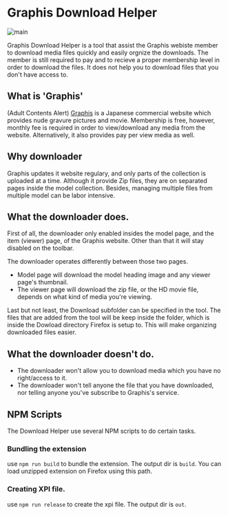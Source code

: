 # Graphis Download Helper

![main](https://github.com/wutipong/graphis-download-firefox/workflows/main/badge.svg)

Graphis Download Helper is a tool that assist the Graphis webiste member to download media files quickly and easily orgnize the downloads. The member is still required to pay and to recieve a proper membership level in order to download the files. It does not help you to download files that you don't have access to.

## What is 'Graphis'

(Adult Contents Alert) [Graphis](http://graphis.ne.jp/) is a Japanese commercial website which provides nude gravure pictures and movie. Membership is free, however, monthly fee is required in order to view/download any media from the website. Alternatively, it also provides pay per view media as well.

## Why downloader

Graphis updates it website regulary, and only parts of the collection is uploaded at a time. Although it provide Zip files, they are on separated pages inside the model collection. Besides, managing multiple files from multiple model can be labor intensive. 

## What the downloader does.

First of all, the downloader only enabled insides the model page, and the item (viewer) page, of the Graphis website. Other than that it will stay disabled on the toolbar.

The downloader operates differently between those two pages.

* Model page will download the model heading image and any viewer page's thumbnail.
* The viewer page will download the zip file, or the HD movie file, depends on what kind of media you're viewing.

Last but not least, the Download subfolder can be specified in the tool. The files that are added from the tool will be keep inside the folder, which is inside the Dowload directory Firefox is setup to. This will make organizing downloaded files easier.

## What the downloader doesn't do.

* The downloader won't allow you to download media which you have no right/access to it.
* The downloader won't tell anyone the file that you have downloaded, nor telling anyone you've subscribe to Graphis's service.

## NPM Scripts
The Download Helper use several NPM scripts to do certain tasks. 

### Bundling the extension
use `npm run build` to bundle the extension. The output dir is `build`. You can load unzipped extension on Firefox using this path.

### Creating XPI file.
use `npm run release` to create the xpi file. The output dir is `out`.
